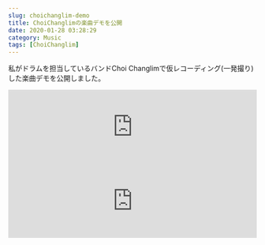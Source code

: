 ```yaml
---
slug: choichanglim-demo
title: ChoiChanglimの楽曲デモを公開
date: 2020-01-28 03:28:29
category: Music
tags: [ChoiChanglim]
---
```


私がドラムを担当しているバンドChoi Changlimで仮レコーディング(一発撮り)した楽曲デモを公開しました。

<iframe width="100%" height="150" scrolling="no" frameborder="no" allow="autoplay" src="https://w.soundcloud.com/player/?url=https%3A//api.soundcloud.com/tracks/750357343&color=%23ff5500&auto_play=false&hide_related=false&show_comments=true&show_user=true&show_reposts=false&show_teaser=true"></iframe>

<iframe width="100%" height="150" scrolling="no" frameborder="no" allow="autoplay" src="https://w.soundcloud.com/player/?url=https%3A//api.soundcloud.com/tracks/750351748&color=%23ff5500&auto_play=false&hide_related=false&show_comments=true&show_user=true&show_reposts=false&show_teaser=true"></iframe>